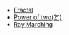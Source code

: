 <ul>
<li><a href = "./text/fractal.md">Fractal</a></li>
<li><a href = "./text/power_of_two.md">Power of two(2ⁿ)</a></li>
<li><a href = "./text/ray_marching.md">Ray Marching</a></li>
</ul>
